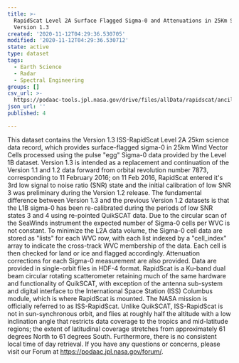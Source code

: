 ```yaml
---
title: >-
  RapidScat Level 2A Surface Flagged Sigma-0 and Attenuations in 25Km Swath Grid
  Version 1.3
created: '2020-11-12T04:29:36.530705'
modified: '2020-11-12T04:29:36.530712'
state: active
type: dataset
tags:
  - Earth Science
  - Radar
  - Spectral Engineering
groups: []
csv_url: >-
  https://podaac-tools.jpl.nasa.gov/drive/files/allData/rapidscat/ancillary/revtime.csv
json_url: ''
published: 4

---
```

This dataset contains the Version 1.3 ISS-RapidScat Level 2A 25km science data record, which provides surface-flagged sigma-0 in 25km Wind Vector Cells processed using the pulse "egg" Sigma-0 data provided by the Level 1B dataset. Version 1.3 is intended as a replacement and continuation of the Version 1.1 and 1.2 data forward from orbital revolution number 7873, corresponding to 11 February 2016; on 11 Feb 2016, RapidScat entered it's 3rd low signal to noise ratio (SNR) state and the initial calibration of low SNR 3 was preliminary during the Version 1.2 release. The fundamental difference between Version 1.3 and the previous Version 1.2 datasets is that the L1B sigma-0 has been re-calibrated during the periods of low SNR states 3 and 4 using re-pointed QuikSCAT data. Due to the circular scan of the SeaWinds instrument the expected number of Sigma-0 cells per WVC is not constant. To minimize the L2A data volume, the Sigma-0 cell data are stored as "lists" for each WVC row, with each list indexed by a "cell_index" array to indicate the cross-track WVC membership of the data. Each cell is then checked for land or ice and flagged accordingly. Attenuation corrections for each Sigma-0 measurement are also provided. Data are provided in single-orbit files in HDF-4 format. RapidScat is a Ku-band dual beam circular rotating scatterometer retaining much of the same hardware and functionality of QuikSCAT, with exception of the antenna sub-system and digital interface to the International Space Station (ISS) Columbus module, which is where RapidScat is mounted. The NASA mission is officially referred to as ISS-RapidScat. Unlike QuikSCAT, ISS-RapidScat is not in sun-synchronous orbit, and flies at roughly half the altitude with a low inclination angle that restricts data coverage to the tropics and mid-latitude regions; the extent of latitudinal coverage stretches from approximately 61 degrees North to 61 degrees South. Furthermore, there is no consistent local time of day retrieval. If you have any questions or concerns, please visit our Forum at https://podaac.jpl.nasa.gov/forum/.
